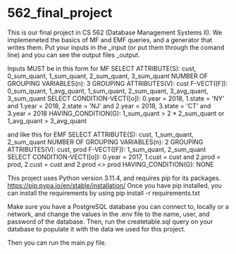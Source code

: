 # 562_final_project

This is our final project in CS 562 (Database Management Systems II). We implemeneted the basics of MF and EMF queries,
and a generator that writes them. Put your inputs in the \_input (or put them through the comand line) and you can see the
output files \_output.

Inputs MUST be in this form for MF
SELECT ATTRIBUTE(S):
cust, 0_sum_quant, 1_sum_quant, 2_sum_quant, 3_sum_quant
NUMBER OF GROUPING VARIABLES(n):
3
GROUPING ATTRIBUTES(V):
cust
F-VECT([F]):
0_sum_quant, 1_avg_quant, 1_sum_quant, 2_sum_quant, 3_avg_quant, 3_sum_quant
SELECT CONDITION-VECT([o]):
0.year = 2018, 1.state = 'NY' and 1.year = 2018, 2.state = 'NJ' and 2.year = 2018, 3.state = 'CT' and 3.year = 2018
HAVING_CONDITION(G):
1_sum_quant > 2 \* 2_sum_quant or 1_avg_quant > 3_avg_quant

and like this for EMF
SELECT ATTRIBUTE(S):
cust, 1_sum_quant, 2_sum_quant
NUMBER OF GROUPING VARIABLES(n):
2
GROUPING ATTRIBUTES(V):
cust, prod
F-VECT([F]):
1_sum_quant, 2_sum_quant
SELECT CONDITION-VECT([o]):
0.year = 2017, 1.cust = cust and 2.prod = prod, 2.cust = cust and 2.prod <> prod
HAVING_CONDITION(G):
NONE

This project uses Python version 3.11.4, and requires pip for its packages. https://pip.pypa.io/en/stable/installation/
Once you have pip installed, you can install the requirements by using
pip install -r requirements.txt

Make sure you have a PostgreSQL database you can connect to, locally or a network, and change the values in the .env file
to the name, user, and password of the database. Then, run the createtable.sql query on your database to populate it with
the data we used for this project.

Then you can run the main.py file.
